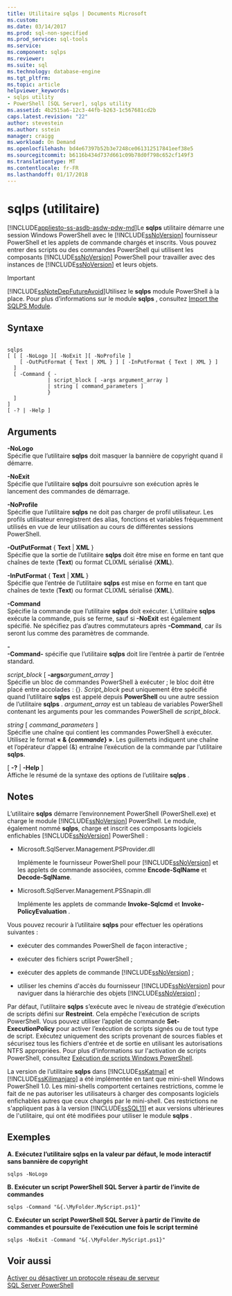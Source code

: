```yaml
---
title: Utilitaire sqlps | Documents Microsoft
ms.custom: 
ms.date: 03/14/2017
ms.prod: sql-non-specified
ms.prod_service: sql-tools
ms.service: 
ms.component: sqlps
ms.reviewer: 
ms.suite: sql
ms.technology: database-engine
ms.tgt_pltfrm: 
ms.topic: article
helpviewer_keywords:
- sqlps utility
- PowerShell [SQL Server], sqlps utility
ms.assetid: 4b2515a6-12c3-44fb-b263-1c567681cd2b
caps.latest.revision: "22"
author: stevestein
ms.author: sstein
manager: craigg
ms.workload: On Demand
ms.openlocfilehash: bd4e67397b52b3e7248ce061312517841eef38e5
ms.sourcegitcommit: b6116b434d737d661c09b78d0f798c652cf149f3
ms.translationtype: MT
ms.contentlocale: fr-FR
ms.lasthandoff: 01/17/2018
---
```

# <a name="sqlps-utility"></a>sqlps (utilitaire)
[!INCLUDE[appliesto-ss-asdb-asdw-pdw-md](../includes/appliesto-ss-asdb-asdw-pdw-md.md)]Le **sqlps** utilitaire démarre une session Windows PowerShell avec le [!INCLUDE[ssNoVersion](../includes/ssnoversion-md.md)] fournisseur PowerShell et les applets de commande chargés et inscrits. Vous pouvez entrer des scripts ou des commandes PowerShell qui utilisent les composants [!INCLUDE[ssNoVersion](../includes/ssnoversion-md.md)] PowerShell pour travailler avec des instances de [!INCLUDE[ssNoVersion](../includes/ssnoversion-md.md)] et leurs objets.  
  
> [!IMPORTANT]  
>  [!INCLUDE[ssNoteDepFutureAvoid](../includes/ssnotedepfutureavoid-md.md)]Utilisez le **sqlps** module PowerShell à la place. Pour plus d’informations sur le module **sqlps** , consultez [Import the SQLPS Module](../relational-databases/scripting/import-the-sqlps-module.md).  
  
## <a name="syntax"></a>Syntaxe  
  
```  
  
sqlps   
[ [ [ -NoLogo ][ -NoExit ][ -NoProfile ]  
    [ -OutPutFormat { Text | XML } ] [ -InPutFormat { Text | XML } ]  
  ]  
  [ -Command { -  
             | script_block [ -args argument_array ]  
             | string [ command_parameters ]  
             }  
  ]  
]  
[ -? | -Help ]  
```  
  
## <a name="arguments"></a>Arguments  
 **-NoLogo**  
 Spécifie que l’utilitaire **sqlps** doit masquer la bannière de copyright quand il démarre.  
  
 **-NoExit**  
 Spécifie que l’utilitaire **sqlps** doit poursuivre son exécution après le lancement des commandes de démarrage.  
  
 **-NoProfile**  
 Spécifie que l’utilitaire **sqlps** ne doit pas charger de profil utilisateur. Les profils utilisateur enregistrent des alias, fonctions et variables fréquemment utilisés en vue de leur utilisation au cours de différentes sessions PowerShell.  
  
 **-OutPutFormat** { **Text** | **XML** }  
 Spécifie que la sortie de l’utilitaire **sqlps** doit être mise en forme en tant que chaînes de texte (**Text**) ou format CLIXML sérialisé (**XML**).  
  
 **-InPutFormat** { **Text** | **XML** }  
 Spécifie que l’entrée de l’utilitaire **sqlps** est mise en forme en tant que chaînes de texte (**Text**) ou format CLIXML sérialisé (**XML**).  
  
 **-Command**  
 Spécifie la commande que l’utilitaire **sqlps** doit exécuter. L’utilitaire **sqlps** exécute la commande, puis se ferme, sauf si **-NoExit** est également spécifié. Ne spécifiez pas d’autres commutateurs après **-Command**, car ils seront lus comme des paramètres de commande.  
  
 **-**  
 **-Command-** spécifie que l’utilitaire **sqlps** doit lire l’entrée à partir de l’entrée standard.  
  
 *script_block* [ **-args***argument_array* ]  
 Spécifie un bloc de commandes PowerShell à exécuter ; le bloc doit être placé entre accolades : {}. *Script_block* peut uniquement être spécifié quand l’utilitaire **sqlps** est appelé depuis **PowerShell** ou une autre session de l’utilitaire **sqlps** . *argument_array* est un tableau de variables PowerShell contenant les arguments pour les commandes PowerShell de *script_block*.  
  
 *string* [ *command_parameters* ]  
 Spécifie une chaîne qui contient les commandes PowerShell à exécuter. Utilisez le format **« & {***commande***} »**. Les guillemets indiquent une chaîne et l’opérateur d’appel (&) entraîne l’exécution de la commande par l’utilitaire **sqlps**.  
  
 [ **-?** | **-Help** ]  
 Affiche le résumé de la syntaxe des options de l’utilitaire **sqlps** .  
  
## <a name="remarks"></a>Notes  
 L’utilitaire **sqlps** démarre l’environnement PowerShell (PowerShell.exe) et charge le module [!INCLUDE[ssNoVersion](../includes/ssnoversion-md.md)] PowerShell. Le module, également nommé **sqlps**, charge et inscrit ces composants logiciels enfichables [!INCLUDE[ssNoVersion](../includes/ssnoversion-md.md)] PowerShell :  
  
-   Microsoft.SqlServer.Management.PSProvider.dll  
  
     Implémente le fournisseur PowerShell pour [!INCLUDE[ssNoVersion](../includes/ssnoversion-md.md)] et les applets de commande associées, comme **Encode-SqlName** et **Decode-SqlName**.  
  
-   Microsoft.SqlServer.Management.PSSnapin.dll  
  
     Implémente les applets de commande **Invoke-Sqlcmd** et **Invoke-PolicyEvaluation** .  
  
 Vous pouvez recourir à l’utilitaire **sqlps** pour effectuer les opérations suivantes :  
  
-   exécuter des commandes PowerShell de façon interactive ;  
  
-   exécuter des fichiers script PowerShell ;  
  
-   exécuter des applets de commande [!INCLUDE[ssNoVersion](../includes/ssnoversion-md.md)] ;  
  
-   utiliser les chemins d'accès du fournisseur [!INCLUDE[ssNoVersion](../includes/ssnoversion-md.md)] pour naviguer dans la hiérarchie des objets [!INCLUDE[ssNoVersion](../includes/ssnoversion-md.md)] ;  
  
 Par défaut, l’utilitaire **sqlps** s’exécute avec le niveau de stratégie d’exécution de scripts défini sur **Restreint**. Cela empêche l'exécution de scripts PowerShell. Vous pouvez utiliser l’applet de commande **Set-ExecutionPolicy** pour activer l’exécution de scripts signés ou de tout type de script. Exécutez uniquement des scripts provenant de sources fiables et sécurisez tous les fichiers d'entrée et de sortie en utilisant les autorisations NTFS appropriées. Pour plus d'informations sur l'activation de scripts PowerShell, consultez [Exécution de scripts Windows PowerShell](http://go.microsoft.com/fwlink/?LinkId=103166).  
  
 La version de l’utilitaire **sqlps** dans [!INCLUDE[ssKatmai](../includes/sskatmai-md.md)] et [!INCLUDE[ssKilimanjaro](../includes/sskilimanjaro-md.md)] a été implémentée en tant que mini-shell Windows PowerShell 1.0. Les mini-shells comportent certaines restrictions, comme le fait de ne pas autoriser les utilisateurs à charger des composants logiciels enfichables autres que ceux chargés par le mini-shell. Ces restrictions ne s'appliquent pas à la version [!INCLUDE[ssSQL11](../includes/sssql11-md.md)] et aux versions ultérieures de l'utilitaire, qui ont été modifiées pour utiliser le module **sqlps** .  
  
## <a name="examples"></a>Exemples  
 **A. Exécutez l’utilitaire sqlps en la valeur par défaut, le mode interactif sans bannière de copyright**  
  
```  
sqlps -NoLogo  
```  
  
 **B. Exécuter un script PowerShell SQL Server à partir de l’invite de commandes**  
  
```  
sqlps -Command "&{.\MyFolder.MyScript.ps1}"  
```  
  
 **C. Exécuter un script PowerShell SQL Server à partir de l’invite de commandes et poursuite de l’exécution une fois le script terminé**  
  
```  
sqlps -NoExit -Command "&{.\MyFolder.MyScript.ps1}"  
```  
  
## <a name="see-also"></a>Voir aussi  
 [Activer ou désactiver un protocole réseau de serveur](../database-engine/configure-windows/enable-or-disable-a-server-network-protocol.md)   
 [SQL Server PowerShell](../relational-databases/scripting/sql-server-powershell.md)  
  
  
